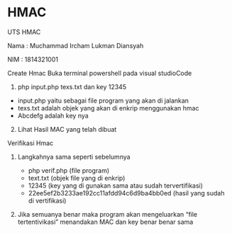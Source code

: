 # HMAC
UTS HMAC


Nama : Muchammad Ircham Lukman Diansyah

NIM  : 1814321001

Create Hmac 
Buka terminal powershell pada visual studioCode 
1.	php input.php texs.txt dan key 12345
  - input.php yaitu sebagai file program yang akan di jalankan 
  -	texs.txt adalah objek yang akan di enkrip menggunakan hmac
  - Abcdefg  adalah key nya 
 
 
2.	Lihat Hasil MAC yang telah dibuat

Verifikasi Hmac 
1. Langkahnya sama seperti sebelumnya
    - php verif.php (file program)
    - text.txt      (objek file yang di enkrip)
    - 12345          (key yang di gunakan sama atau sudah tervertifikasi)
    - 22ee5ef2b3233ae192cc11afdd94c6d9ba4bb0ed  (hasil yang sudah di vertifikasi)
 
2. Jika semuanya benar maka program akan mengeluarkan “file tertentivikasi” menandakan MAC dan key benar benar sama
